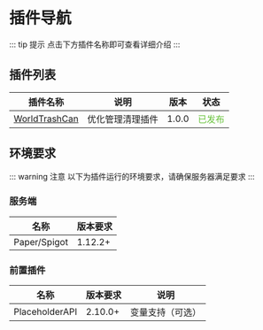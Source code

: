 # 插件导航

::: tip 提示
点击下方插件名称即可查看详细介绍
:::

## 插件列表
| 插件名称 | 说明 | 版本 | 状态 |
|---------|------|------|------|
| [WorldTrashCan](WorldTrashCan/README.md) | 优化管理清理插件 | 1.0.0 | <span style="color:#67C23A;">已发布</span> |

## 环境要求
::: warning 注意
以下为插件运行的环境要求，请确保服务器满足要求
:::

### 服务端
| 名称 | 版本要求 |
|------|----------|
| Paper/Spigot | 1.12.2+ |

### 前置插件
| 名称 | 版本要求 | 说明 |
|------|----------|------|
| PlaceholderAPI | 2.10.0+ | 变量支持（可选） | 